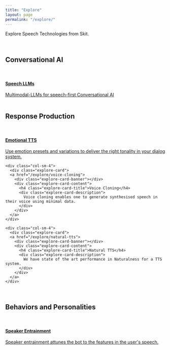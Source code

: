 ```yaml
---
title: "Explore"
layout: page
permalink: "/explore/"
---
```

<script src="https://cdnjs.cloudflare.com/ajax/libs/geopattern/1.2.3/js/geopattern.min.js"></script>

Explore Speech Technologies from Skit.

<br>

## Conversational AI

<br>

<div class="row">
  <div class="col-sm-4">
    <div class="explore-card">
    <a href="/speech-conversational-llms/">
      <div class="explore-card-banner"></div>
      <div class="explore-card-content">
        <h4 class="explore-card-title">Speech LLMs</h4>
        <div class="explore-card-description">
          Multimodal-LLMs for speech-first Conversational AI
        </div>
      </div>
    </a>
    </div>
  </div>
</div>

<br>

## Response Production

<br>

<div class="row">
  <div class="col-sm-4">
    <div class="explore-card">
    <a href="/explore/emotional-tts">
      <div class="explore-card-banner"></div>
      <div class="explore-card-content">
        <h4 class="explore-card-title">Emotional TTS</h4>
        <div class="explore-card-description">
          Use emotion presets and variations to deliver the right tonality in your
          dialog system.
        </div>
      </div>
    </a>
    </div>
  </div>

    <div class="col-sm-4">
      <div class="explore-card">
      <a href="/explore/voice-cloning">
        <div class="explore-card-banner"></div>
        <div class="explore-card-content">
          <h4 class="explore-card-title">Voice Cloning</h4>
          <div class="explore-card-description">
            Voice cloning enables one to generate synthesised speech in their voice using minimal data.
          </div>
        </div>
      </a>
    </div>
  </div>

    <div class="col-sm-4">
      <div class="explore-card">
      <a href="/explore/natural-tts">
        <div class="explore-card-banner"></div>
        <div class="explore-card-content">
          <h4 class="explore-card-title">Natural TTS</h4>
          <div class="explore-card-description">
            We have state of the art performance in Naturalness for a TTS system.
          </div>
        </div>
      </a>
    </div>
  </div>
</div>

<br>

## Behaviors and Personalities

<br>


<div class="row">
  <div class="col-sm-4">
    <div class="explore-card">
    <a href="/explore/speaker-entrainment">
      <div class="explore-card-banner"></div>
      <div class="explore-card-content">
        <h4 class="explore-card-title">Speaker Entrainment</h4>
        <div class="explore-card-description">
          Speaker entrainment attunes the bot to the features in the user's speech.
        </div>
      </div>
    </a>
    </div>
  </div>
</div>
  

<script>
$('.explore-card').each(function () {
  let card = $(this)
  let title = card.find('.explore-card-title').first().text()
  let pattern = GeoPattern.generate(title)
  card.find('.explore-card-banner').css('background-image', pattern.toDataUrl())
})
</script>
